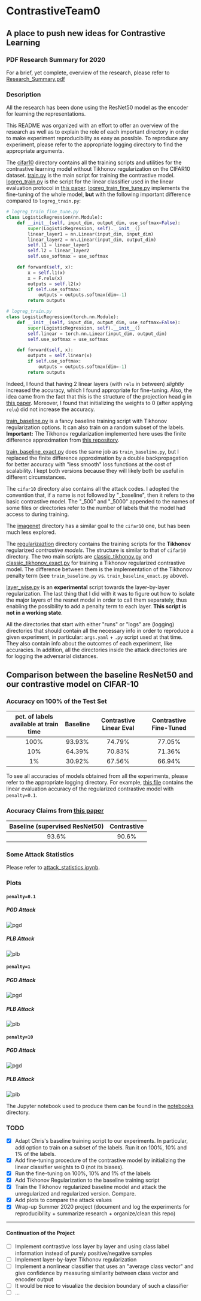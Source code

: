 # ContrastiveTeam0

## A place to push new ideas for Contrastive Learning
### PDF Research Summary for 2020
For a brief, yet complete, overview of the research, please refer to [Research_Summary.pdf](/Research_Summary.pdf)
### Description
All the research has been done using the ResNet50 model as the encoder for learning the representations.

This README was organized with an effort to offer an overview of the research as well as
 to explain the role of each important directory in order to make experiment reproducibility as easy as possible.
  To reproduce any experiment, please refer to the appropriate logging directory to find the appropriate arguments.

The [cifar10](/cifar10) directory contains all the
training scripts and utilities for the contrastive learning model without Tikhonov regularization on the CIFAR10 dataset.
[train.py](/cifar10/train.py)
is the main script for training the contrastive model.
[logreg_train.py](/cifar10/logreg_train.py)
is the script for the linear classifier used in the linear evaluation protocol in [this paper](https://arxiv.org/pdf/2002.05709.pdf).
[logreg_train_fine_tune.py](/cifar10/logreg_train_fine_tune.py)
implements the fine-tuning of the whole model, **but** with the following important difference
compared to `logreg_train.py`:
 
```python
# logreg_train_fine_tune.py
class LogisticRegression(nn.Module):
    def __init__(self, input_dim, output_dim, use_softmax=False):
        super(LogisticRegression, self).__init__()
        linear_layer1 = nn.Linear(input_dim, input_dim)
        linear_layer2 = nn.Linear(input_dim, output_dim)
        self.l1 = linear_layer1
        self.l2 = linear_layer2
        self.use_softmax = use_softmax

    def forward(self, x):
        x = self.l1(x)
        x = F.relu(x)
        outputs = self.l2(x)
        if self.use_softmax:
            outputs = outputs.softmax(dim=-1)
        return outputs
```

```python
# logreg_train.py
class LogisticRegression(torch.nn.Module):
    def __init__(self, input_dim, output_dim, use_softmax=False):
        super(LogisticRegression, self).__init__()
        self.linear = torch.nn.Linear(input_dim, output_dim)
        self.use_softmax = use_softmax

    def forward(self, x):
        outputs = self.linear(x)
        if self.use_softmax:
            outputs = outputs.softmax(dim=-1)
        return outputs
```
Indeed, I found that having 2 linear layers (with `relu` in between) *slightly* increased the accuracy, which I found appropriate for fine-tuning. Also, the idea came from the fact that this is the structure of the projection head g in [this paper](https://arxiv.org/pdf/2002.05709.pdf).
Moreover, I found that initializing the weights to 0 (after applying `relu`) did not increase the accuracy.

[train_baseline.py](/cifar10/train_baseline.py)
is a fancy baseline training script with Tikhonov regularization options. It can also train on a random subset of the labels.
 **Important:** The Tikhonov regularization implemented here uses the finite difference approximation from [this repository](https://github.com/cfinlay/tulip/tree/master/cifar10).
 
[train_baseline_exact.py](/cifar10/train_baseline_exact.py)
does the same job as `train_baseline.py`, but I replaced the finite difference approximation by a double backpropagation for better accuracy with "less smooth" loss functions at the cost of scalability. I kept both versions because they will likely both be useful in different circumstances.

The `cifar10` directory also contains all the attack codes. I adopted the convention that, if a name is not followed by "_baseline", then it refers to the basic contrastive model. The "_500" and "_5000" appended to the names of some files or directories refer to the number of labels that the model had access to during training.

The [imagenet](/imagenet)
directory has a similar goal to the `cifar10` one, but has been much less explored.

The [regularizaztion](/regularization)
 directory contains the training scripts for the **Tikhonov** regularized *contrastive models*. The structure is similar to
 that of `cifar10` directory. The two main scripts are [classic_tikhonov.py](/regularization/classic_tikhonov.py)
 and [classic_tikhonov_exact.py](/regularization/classic_tikhonov_exact.py)
 for training a Tikhonov regularized contrastive model. The difference between them is the implementation of the Tikhonov penalty term (see `train_baseline.py` vs. `train_baseline_exact.py` above).
 
[layer_wise.py](/regularization/layer_wise.py)
is an **experimental** script towards the layer-by-layer regularization.
The last thing that I did with it was to figure out how to isolate the major layers of the resnet model in order to call them separately, thus enabling the possibility to add a penalty term to each layer. **This script is not in a working state**.

All the directories that start with either "runs" or "logs" are (logging) directories that should contain all the necessary info in order to reproduce a given experiment, in particular: `args.yaml` + `.py` script used at that time. They also contain info about the outcomes of each experiment, like accuracies.
In addition, all the directories inside the attack directories are for logging the adversarial distances.


## Comparison between the baseline ResNet50 and our contrastive model on CIFAR-10

### Accuracy on 100% of the Test Set

|   pct. of labels available at train time   | Baseline   | Contrastive Linear Eval  | Contrastive Fine-Tuned |
|:-------:|:-----:|:-------:|:---:|
| 100%      | 93.93%   | 74.79%   | 77.05% |
| 10%       | 64.39% |   70.83% | 71.36% |
| 1%        | 30.92% |    67.56%| 66.94% |

To see all accuracies of models obtained from all the experiments, please refer to the appropriate logging directory.
For example, [this file](/regularization/runs/runs_lambda_01/clf_accuracy.txt)
contains the linear evaluation accuracy of the regularized contrastive model with `penalty=0.1`.

### Accuracy Claims from [this paper](https://arxiv.org/pdf/2002.05709.pdf)
| Baseline (supervised ResNet50) | Contrastive |
|:--------:|:--------:|
| 93.6%    | 90.6%    |


### Some Attack Statistics
Please refer to [attack_statistics.ipynb](/notebooks/attack_statistics.ipynb).

### Plots
#### `penalty=0.1`
##### PGD Attack
![pgd](/notebooks/figures/pgd_lambda_01.png)

##### PLB Attack
![plb](/notebooks/figures/plb_lambda_01.png)

#### `penalty=1`
##### PGD Attack
![pgd](/notebooks/figures/pgd_lambda_1.png)

##### PLB Attack
![plb](/notebooks/figures/plb_lambda_1.png)

#### `penalty=10`
##### PGD Attack
![pgd](/notebooks/figures/pgd_lambda_10.png)

##### PLB Attack
![plb](/notebooks/figures/plb_lambda_10.png)



The Jupyter notebook used to produce them can be found in the [notebooks](/notebooks) directory.


### TODO
- [x] Adapt Chris's baseline training script to our experiments. In particular, add option to train on a subset of the labels. Run it on 100%, 10% and 1% of the labels.
- [x] Add fine-tuning procedure of the contrastive model by initializing the linear classifier weights to 0 (not its biases).
- [x] Run the fine-tuning on 100%, 10% and 1% of the labels
- [x] Add Tikhonov Regularization to the baseline training script
- [x] Train the Tikhonov regularized baseline model and attack the unregularized and regularized version. Compare.
- [x] Add plots to compare the attack values
- [x] Wrap-up Summer 2020 project (document and log the experiments for reproducibility + summarize research + organize/clean this repo)
---
#### Continuation of the Project
- [ ] Implement contrastive loss layer by layer and using class label information instead of purely positive/negative samples
- [ ] Implement layer-by-layer Tikhonov regularization
- [ ] Implement a nonlinear classifier that uses an "average class vector" and give confidence by measuring similarity between class vector and encoder output
- [ ] It would be nice to visualize the decision boundary of such a classifier
- [ ] ...
